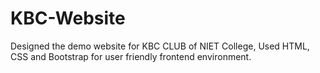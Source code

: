 # KBC-Website
Designed the demo website for KBC CLUB of NIET College, Used HTML, CSS and Bootstrap for user friendly frontend environment.
